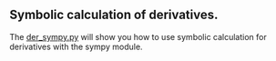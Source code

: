 ## Symbolic calculation of derivatives.

The [der_sympy.py](der_sympy.py) will show you how to use symbolic calculation for derivatives with the sympy module.
